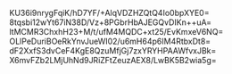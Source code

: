 KU36i9nrygFqiK/hD7YF/+AlqVDZHZQtQ4Io0bpXYE0=
8tqsbi12wYt67iN38D/Vz+8PGbrHbAJEGQvDIKn++uA=
ltMCMR3ChxhH23+M/t/ufM4MQDC+xt25/EvKmxeV6NQ=
OLlPeDuriBOeRkYnvJueWI02/u6mH64p6IM4RtbxDt8=
dF2XxfS3dvCeF4KgE8QzuMfjGj7zxYRYHPAAWfvxJBk=
X6mvFZb2LMjUhNd9JRiZFtZeuzAEX8/LwBK5B2wia5g=
